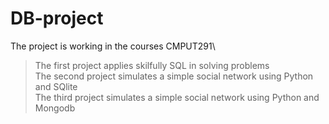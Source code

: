# DB-project

The project is working in the courses CMPUT291\
>The first project applies skilfully SQL in solving problems\
>The second project simulates a simple social network using Python and SQlite\
>The third project simulates a simple social network using Python and Mongodb